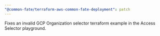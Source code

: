 ```yaml
---
"@common-fate/terraform-aws-common-fate-deployment": patch
---
```


Fixes an invalid GCP Organization selector terraform example in the Access Selector playground.
